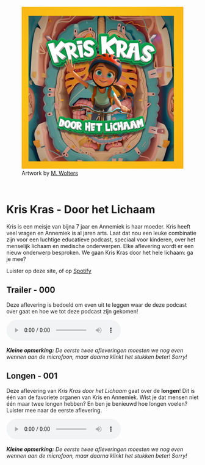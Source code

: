 <figure>
    <img src="/assets/img/door-het-lichaam-cover-art.jpg"
         alt="Kris Kras - Door het lichaam - Podcast">
    <figcaption>Artwork by  <a href="https://michielwolters.com/">M. Wolters</a> </figcaption>
</figure>
<br>

# Kris Kras - Door het Lichaam 

Kris is een meisje van bijna 7 jaar en Annemiek is haar moeder. Kris heeft veel vragen en Annemiek is al jaren arts. Laat dat nou een leuke combinatie zijn voor een luchtige educatieve podcast, speciaal voor kinderen, over het menselijk lichaam en medische onderwerpen. Elke aflevering wordt er een nieuw onderwerp besproken. We gaan Kris Kras door het hele lichaam: ga je mee?

Luister op deze site, of op [Spotify](https://spotifyanchor-web.app.link/e/5aa4TgBqKMb)

## Trailer - 000
Deze aflevering is bedoeld om even uit te leggen waar de deze podcast over gaat en hoe we tot deze podcast zijn gekomen!

<audio controls>
  <source src="{{ '/assets/audio/kris_kras - door het lichaam - 000.wav' | relative_url }}" type="audio/wav">
  Your browser does not support the audio element.
</audio>

***Kleine opmerking:*** _De eerste twee afleveringen moesten we nog even wennen aan de microfoon, maar daarna klinkt het stukken beter! Sorry!_

## Longen - 001

Deze aflevering van _Kris Kras door het Lichaam_ gaat over de **longen**! Dit is één van de favoriete organen van Kris en Annemiek. Wist je dat mensen niet één maar twee longen hebben? En ben je benieuwd hoe longen voelen? Luister mee naar de eerste aflevering.

<audio controls>
  <source src="{{ '/assets/audio/kris_kras - door het lichaam - 001.mp3' | relative_url }}" type="audio/mp3">
  Your browser does not support the audio element.
</audio>

***Kleine opmerking:*** _De eerste twee afleveringen moesten we nog even wennen aan de microfoon, maar daarna klinkt het stukken beter! Sorry!_

<!-- ## Hart - 002

## Hersenen - 003 -->


